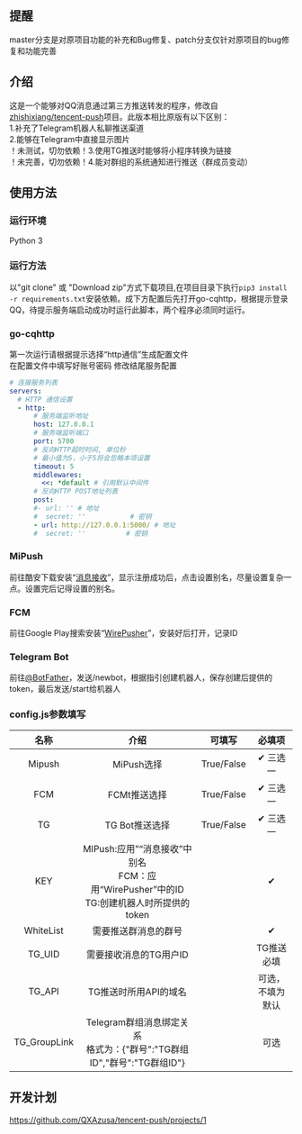 ## 提醒
master分支是对原项目功能的补充和Bug修复、patch分支仅针对原项目的bug修复和功能完善
## 介绍
这是一个能够对QQ消息通过第三方推送转发的程序，修改自<a href="https://github.com/zhishixiang/tencent-push">zhishixiang/tencent-push</a>项目。此版本相比原版有以下区别：  
1.补充了Telegram机器人私聊推送渠道<br>
2.能够在Telegram中直接显示图片<br>
！未测试，切勿依赖！3.使用TG推送时能够将小程序转换为链接<br>
！未完善，切勿依赖！4.能对群组的系统通知进行推送（群成员变动）<br>
## 使用方法
### 运行环境
Python 3
### 运行方法
以"git clone" 或 "Download zip"方式下载项目,在项目目录下执行`pip3 install -r requirements.txt`安装依赖。成下方配置后先打开go-cqhttp，根据提示登录QQ，待提示服务端启动成功时运行此脚本，两个程序必须同时运行。
### go-cqhttp
第一次运行请根据提示选择“http通信”生成配置文件<br>
在配置文件中填写好账号密码 修改结尾服务配置
```yaml
# 连接服务列表
servers:
  # HTTP 通信设置
  - http:
      # 服务端监听地址
      host: 127.0.0.1
      # 服务端监听端口
      port: 5700
      # 反向HTTP超时时间, 单位秒
      # 最小值为5，小于5将会忽略本项设置
      timeout: 5
      middlewares:
        <<: *default # 引用默认中间件
      # 反向HTTP POST地址列表
      post:
      #- url: '' # 地址
      #  secret: ''           # 密钥
      - url: http://127.0.0.1:5000/ # 地址
      #  secret: ''          # 密钥
```
### MiPush
前往酷安下载安装“<a href="https://www.coolapk.com/apk/top.tdtt.news">消息接收</a>”，显示注册成功后，点击设置别名，尽量设置复杂一点。设置完后记得设置的别名。
### FCM
前往Google Play搜索安装“<a href="https://play.google.com/store/apps/details?id=com.mrivan.wirepusher">WirePusher</a>”，安装好后打开，记录ID
### Telegram Bot
前往<a href="https://t.me/BotFather">@BotFather</a>，发送/newbot，根据指引创建机器人，保存创建后提供的token，最后发送/start给机器人
### config.js参数填写
|    名称     |                                  介绍                                   |    可填写     |   必填项    |
|:---------:|:---------------------------------------------------------------------:|:----------:|:--------:|
|  Mipush   |                               MiPush选择                                | True/False |   ✔ 三选一   |
|    FCM    |                               FCMt推送选择                                | True/False |    ✔ 三选一     |
|    TG     |                              TG Bot推送选择                               | True/False |    ✔ 三选一     |
|    KEY    | MIPush:应用”“消息接收”中别名<br/>FCM：应用“WirePusher”中的ID<br/>TG:创建机器人时所提供的token |         |    ✔     |
| WhiteList |                              需要推送群消息的群号                               |         |    ✔     |
|  TG_UID   |                             需要接收消息的TG用户ID                             |          |  TG推送必填  |
|  TG_API   |                             TG推送时所用API的域名                             |         | 可选，不填为默认 |
|     TG_GroupLink      |        Telegram群组消息绑定关系<br/>格式为：{"群号":"TG群组ID","群号":"TG群组ID"}         |            |     可选     |
## 开发计划
https://github.com/QXAzusa/tencent-push/projects/1
